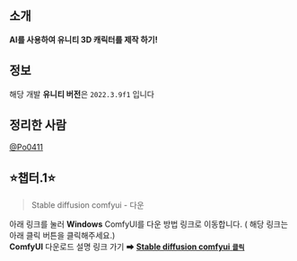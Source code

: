 ## 소개
**AI를 사용하여 유니티 3D 캐릭터를 제작 하기!**

## 정보
해당 개발 **유니티 버전**은 <code>2022.3.9f1</code> 입니다

## 정리한 사람
[@Po0411](https://github.com/Po0411)

## ⭐챕터.1⭐
>Stable diffusion comfyui - 다운

아래 링크를 눌러 **Windows** ComfyUI를 다운 방법 링크로 이동합니다. ( 해당 링크는 아래 클릭 버튼을 클릭해주세요.)<br>
**ComfyUI** 다운로드 설명 링크 가기 ➡ [**Stable diffusion comfyui** <code>**클릭**</code>](https://github.com/Po0411/XR-contents-making)<br>
